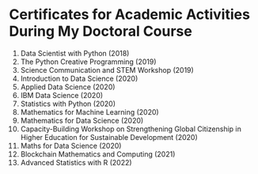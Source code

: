 # Certificates for Academic Activities During My Doctoral Course
1. Data Scientist with Python (2018)
2. The Python Creative Programming (2019)
3. Science Communication and STEM Workshop (2019)
4. Introduction to Data  Science (2020)
5. Applied Data Science (2020)
7. IBM Data Science (2020)
8. Statistics with Python (2020)
9. Mathematics for Machine Learning (2020)
10. Mathematics for Data Science (2020)
11. Capacity-Building Workshop on Strengthening Global Citizenship in Higher Education for Sustainable Development (2020)
12. Maths for Data Science (2020)
13. Blockchain Mathematics and Computing (2021)
14. Advanced Statistics with R (2022)
